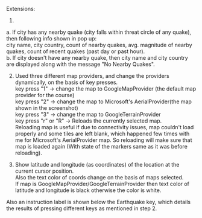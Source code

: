 Extensions:  
  
1.	
a. If city has any nearby quake (city falls within threat circle of any quake), then following info shown in pop up:  
 city name, city country, count of nearby quakes, avg. magnitude of nearby quakes, count of recent quakes (past day or past hour).  
b. If city doesn't have any nearby quake, then city name and city country are displayed along with the message "No Nearby Quakes".  
  
2. Used three different map providers, and change the providers dynamically, on the basis of key presses.  
key press "1" -> change the map to GoogleMapProvider (the default map provider for the course)  
key press "2" -> change the map to Microsoft's AerialProvider(the map shown in the screenshot)  
key press "3" -> change the map to GoogleTerrainProvider  
key press "r" or "R" -> Reloads the currently selected map.   
Reloading map is useful if due to connectivity issues, map couldn't load properly and some tiles are left blank, which happened few times with me for Microsoft's AerialProvider map. So reloading will make sure that map is loaded again (With state of the markers same as it was before reloading).  
  
3. Show latitude and longitude (as coordinates) of the location at the current cursor position.  
Also the text color of coords change on the basis of maps selected.  
If map is GoogleMapProvider/GoogleTerrainProvider then text color of latitude and longitude is black otherwise the color is white.  
  
Also an instruction label is shown below the Earthquake key, which details the results of pressing different keys as mentioned in step 2.  
